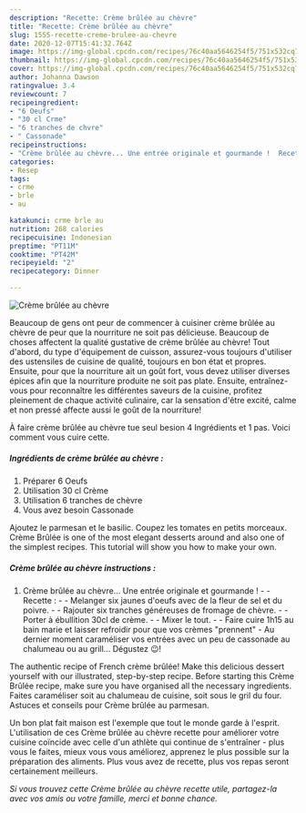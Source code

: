 ```yaml
---
description: "Recette: Crème brûlée au chèvre"
title: "Recette: Crème brûlée au chèvre"
slug: 1555-recette-creme-brulee-au-chevre
date: 2020-12-07T15:41:32.764Z
image: https://img-global.cpcdn.com/recipes/76c40aa5646254f5/751x532cq70/creme-brulee-au-chevre-photo-principale-de-la-recette.jpg
thumbnail: https://img-global.cpcdn.com/recipes/76c40aa5646254f5/751x532cq70/creme-brulee-au-chevre-photo-principale-de-la-recette.jpg
cover: https://img-global.cpcdn.com/recipes/76c40aa5646254f5/751x532cq70/creme-brulee-au-chevre-photo-principale-de-la-recette.jpg
author: Johanna Dawson
ratingvalue: 3.4
reviewcount: 7
recipeingredient:
- "6 Oeufs"
- "30 cl Crme"
- "6 tranches de chvre"
- " Cassonade"
recipeinstructions:
- "Crème brûlée au chèvre... Une entrée originale et gourmande !  Recette :  Melanger six jaunes d&#39;oeufs avec de la fleur de sel et du poivre.  Rajouter six tranches généreuses de fromage de chèvre.  Porter à ébullition 30cl de crème.  Mixer le tout.  Faire cuire 1h15 au bain marie et laisser refroidir pour que vos crèmes &#34;prennent&#34;  Au dernier moment caraméliser vos entrées avec un peu de cassonade au chalumeau ou au grill... Dégustez 😉!"
categories:
- Resep
tags:
- crme
- brle
- au

katakunci: crme brle au 
nutrition: 268 calories
recipecuisine: Indonesian
preptime: "PT11M"
cooktime: "PT42M"
recipeyield: "2"
recipecategory: Dinner

---
```



![Crème brûlée au chèvre](https://img-global.cpcdn.com/recipes/76c40aa5646254f5/751x532cq70/creme-brulee-au-chevre-photo-principale-de-la-recette.jpg)

Beaucoup de gens ont peur de commencer à cuisiner crème brûlée au chèvre de peur que la nourriture ne soit pas délicieuse. Beaucoup de choses affectent la qualité gustative de crème brûlée au chèvre! Tout d'abord, du type d'équipement de cuisson, assurez-vous toujours d'utiliser des ustensiles de cuisine de qualité, toujours en bon état et propres. Ensuite, pour que la nourriture ait un goût fort, vous devez utiliser diverses épices afin que la nourriture produite ne soit pas plate. Ensuite, entraînez-vous pour reconnaître les différentes saveurs de la cuisine, profitez pleinement de chaque activité culinaire, car la sensation d'être excité, calme et non pressé affecte aussi le goût de la nourriture!

<!--inarticleads1-->

À faire crème brûlée au chèvre tue seul besion 4 Ingrédients et 1 pas. Voici comment vous cuire cette.

##### Ingrédients de crème brûlée au chèvre :

1. Préparer 6 Oeufs
1. Utilisation 30 cl Crème
1. Utilisation 6 tranches de chèvre
1. Vous avez besoin  Cassonade


Ajoutez le parmesan et le basilic. Coupez les tomates en petits morceaux. Crème Brûlée is one of the most elegant desserts around and also one of the simplest recipes. This tutorial will show you how to make your own. 

<!--inarticleads2-->

##### Crème brûlée au chèvre instructions :

1. Crème brûlée au chèvre... Une entrée originale et gourmande ! -  - Recette : -  - Melanger six jaunes d&#39;oeufs avec de la fleur de sel et du poivre. -  - Rajouter six tranches généreuses de fromage de chèvre. -  - Porter à ébullition 30cl de crème. -  - Mixer le tout. -  - Faire cuire 1h15 au bain marie et laisser refroidir pour que vos crèmes &#34;prennent&#34;  - Au dernier moment caraméliser vos entrées avec un peu de cassonade au chalumeau ou au grill... Dégustez 😉!


The authentic recipe of French crème brûlée! Make this delicious dessert yourself with our illustrated, step-by-step recipe. Before starting this Crème Brûlée recipe, make sure you have organised all the necessary ingredients. Faites caraméliser soit au chalumeau de cuisine, soit sous le gril du four. Astuces et conseils pour Crème brûlée au parmesan. 

<!--inarticleads1-->

<p>
Un bon plat fait maison est l'exemple que tout le monde garde à l'esprit. L'utilisation de ces Crème brûlée au chèvre recette pour améliorer votre cuisine coïncide avec celle d'un athlète qui continue de s'entraîner - plus vous le faites, mieux vous vous améliorez, apprenez le plus possible sur la préparation des aliments. Plus vous avez de recette, plus vos repas seront certainement meilleurs.
</p>

<p>
<i>Si vous trouvez cette Crème brûlée au chèvre recette utile, partagez-la avec vos amis ou votre famille, merci et bonne chance.</i>
</p>
